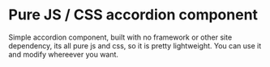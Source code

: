 # Pure JS / CSS accordion component

Simple accordion component, built with no framework or other site dependency, its all pure js and css, so it is pretty lightweight. You can use it and modify whereever you want.
